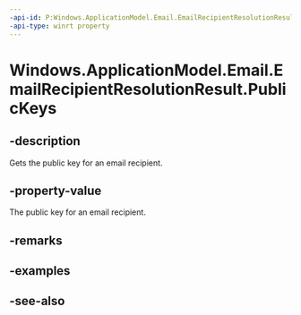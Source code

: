----api-id: P:Windows.ApplicationModel.Email.EmailRecipientResolutionResult.PublicKeys
-api-type: winrt property
---<!-- Property syntaxpublic Windows.Foundation.Collections.IVectorView<Windows.Security.Cryptography.Certificates.Certificate> PublicKeys { get; }--># Windows.ApplicationModel.Email.EmailRecipientResolutionResult.PublicKeys## -descriptionGets the public key for an email recipient.## -property-valueThe public key for an email recipient.## -remarks## -examples## -see-also